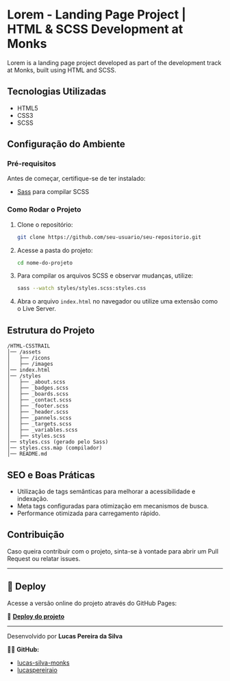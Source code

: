 # Lorem - Landing Page Project | HTML & SCSS Development at Monks

Lorem is a landing page project developed as part of the development track at Monks, built using HTML and SCSS.

## Tecnologias Utilizadas

- HTML5
- CSS3
- SCSS

## Configuração do Ambiente

### Pré-requisitos

Antes de começar, certifique-se de ter instalado:

- [Sass](https://sass-lang.com/) para compilar SCSS

### Como Rodar o Projeto

1. Clone o repositório:
   ```sh
   git clone https://github.com/seu-usuario/seu-repositorio.git
   ```
2. Acesse a pasta do projeto:
   ```sh
   cd nome-do-projeto
   ```
3. Para compilar os arquivos SCSS e observar mudanças, utilize:
   ```sh
   sass --watch styles/styles.scss:styles.css
   ```
4. Abra o arquivo `index.html` no navegador ou utilize uma extensão como o Live Server.

## Estrutura do Projeto

```
/HTML-CSSTRAIL
│── /assets
│   ├── /icons
│   ├── /images
│── index.html
│── /styles
│   ├── _about.scss
│   ├── _badges.scss
│   ├── _boards.scss
│   ├── _contact.scss
│   ├── _footer.scss
│   ├── _header.scss
│   ├── _pannels.scss
│   ├── _targets.scss
│   ├── _variables.scss
│   ├── styles.scss
│── styles.css (gerado pelo Sass)
│── styles.css.map (compilador)
│── README.md
```

## SEO e Boas Práticas

- Utilização de tags semânticas para melhorar a acessibilidade e indexação.
- Meta tags configuradas para otimização em mecanismos de busca.
- Performance otimizada para carregamento rápido.

## Contribuição

Caso queira contribuir com o projeto, sinta-se à vontade para abrir um Pull Request ou relatar issues.

---

## 🚀 Deploy

Acesse a versão online do projeto através do GitHub Pages:

🔗 **[Deploy do projeto](https://lucas-silva-monks.github.io/HTML-CSSTrail/)**

---

Desenvolvido por **Lucas Pereira da Silva**

👨‍💻 **GitHub:**

- [lucas-silva-monks](https://github.com/lucas-silva-monks)
- [lucaspereiraio](https://github.com/lucaspereiraio)
